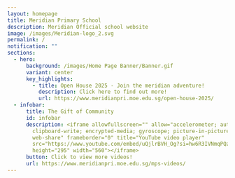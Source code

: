 ```yaml
---
layout: homepage
title: Meridian Primary School
description: Meridian Official school website
image: /images/Meridian-logo_2.svg
permalink: /
notification: ""
sections:
  - hero:
      background: /images/Home Page Banner/Banner.gif
      variant: center
      key_highlights:
        - title: Open House 2025 - Join the meridian adventure!
          description: Click here to find out more!
          url: https://www.meridianpri.moe.edu.sg/open-house-2025/
  - infobar:
      title: The Gift of Community
      id: infobar
      description: <iframe allowfullscreen="" allow="accelerometer; autoplay;
        clipboard-write; encrypted-media; gyroscope; picture-in-picture;
        web-share" frameborder="0" title="YouTube video player"
        src="https://www.youtube.com/embed/uQjlrBVH_Og?si=hw6R3IVNmqPQzUvS"
        height="295" width="560"></iframe>
      button: Click to view more videos!
      url: https://www.meridianpri.moe.edu.sg/mps-videos/
---
```

